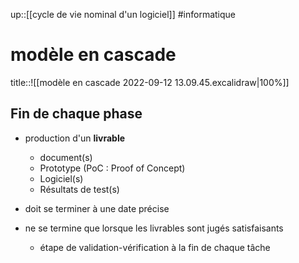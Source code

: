 up::[[cycle de vie nominal d'un logiciel]]
#informatique 
# modèle en cascade

title::![[modèle en cascade 2022-09-12 13.09.45.excalidraw|100%]]


## Fin de chaque phase
 - production d'un **livrable**
     - document(s)
     - Prototype (PoC : Proof of Concept)
     - Logiciel(s)
     - Résultats de test(s)

 - doit se terminer à une date précise
 - ne se termine que lorsque les livrables sont jugés satisfaisants
     - étape de validation-vérification à la fin de chaque tâche